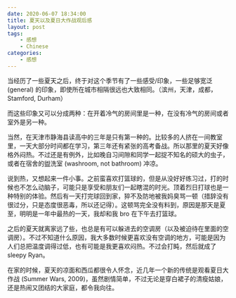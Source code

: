 ```yaml
---
date: 2020-06-07 18:34:00
title: 夏天以及夏日大作战观后感
layout: post
tags:
    - 感想
    - Chinese
categories:
    - 感想
---
```


当经历了一些夏天之后，终于对这个季节有了一些感受/印象，一些足够宽泛 (general) 的印象，即使所在城市相隔很远也大致相同。（滨州，天津，成都，Stamford, Durham）

而这些印象又可以分成两种：在开着冷气的房间里是一种，在没有冷气的房间或者室外是另一种。

当然，在天津市静海县读高中的三年是只有第一种的。比较多的人挤在一间教室里，一天大部分时间都在学习，第三年还有紧张的高考备战。所以那里的夏天好像格外闷热。不过还是有例外，比如晚自习间隙和同学一起捉不知名的硕大的虫子，或者在宿舍的盥洗室 (washroom, not bathroom) 冲凉。

说到热，又想起来一件小事。之前蛮喜欢打篮球的，但是从没好好练习过，打的时候也不怎么动脑子，可能只是享受和朋友们一起瞎混的时光。顶着烈日打球也是一种特别的体验。然后有一天打完球回到家，猝不及防地被我妈臭骂一顿（措辞没有很过分，只是态度很恶毒，所以还记得）。这顿骂完全没有料到，原因是那天是夏至，明明是一年中最热的一天，我却和我 bro 在下午去打篮球。

之后的夏天就离家远了些，也总是有可以躲进去的空调房（以及被迫待在里面的空调房）。不过不知道什么原因，我大多数时候更喜欢没有空调的地方，可能是因为人们总把温度调得过低，也有可能是我更喜欢闷热。不过会打盹，然后就成了 sleepy Ryan。

在家的时候，夏天的凉面和西瓜都很令人怀念，近几年一个新的传统是观看夏日大作战 (Summer Wars, 2009)，虽然剧情简单，不过无论是穿白裙子的清瘦姑娘，还是热闹又团结的大家庭，都令我向往。